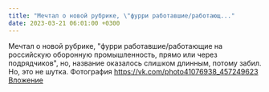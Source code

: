 ```yaml
---
title: "Мечтал о новой рубрике, \"фурри работавшие/работающ..."
date: 2023-03-21 06:01:00 +0300
---
```


Мечтал о новой рубрике, "фурри работавшие/работающие на российскую оборонную промышленность, прямо или через подрядчиков", но, название оказалось слишком длинным, потому забил.
Но, это не шутка.
Фотография
<a class="vk-attach" href="https://vk.com/photo41076938_457249623">https://vk.com/photo41076938_457249623</a>
<a class="vk-attach" href="https://vk.com/photo41076938_457249623">Вложение</a>
